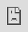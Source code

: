```yaml
---
date created: 2022-07-03
date modified: 2022-08-20
title: 🎥 我的PPT
---
```


up:: [[🍀 花园导览]]

> [!INFO] 提示  
> 
> 测试一下。在网站中嵌入ppt的体验如何。可以鼠标移到左下角将其最大化。

<iframe border=0 frameborder=0 src="https://slides.oldwinter.top/" allow="fullscreen" style="position: absolute; top: 0px; left: 0px; height: 100%; width: 100%; z-index: 999;"></iframe>
